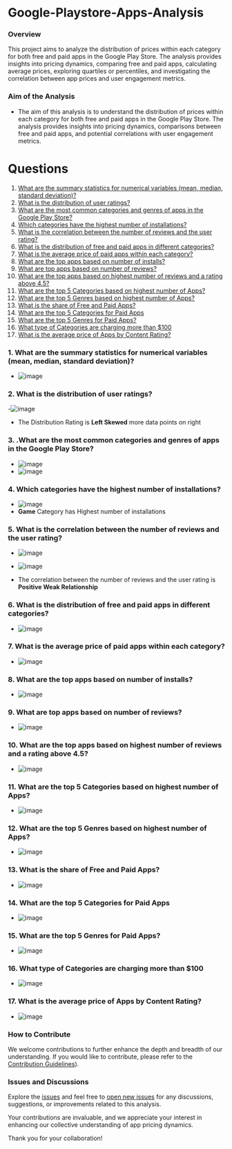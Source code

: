 # Google-Playstore-Apps-Analysis

### Overview
This project aims to analyze the distribution of prices within each category for both free and paid apps in the Google Play Store. The analysis provides insights into pricing dynamics, comparing free and paid apps, calculating average prices, exploring quartiles or percentiles, and investigating the correlation between app prices and user engagement metrics.




### Aim of the Analysis
- The aim of this analysis is to understand the distribution of prices within each category for both free and paid apps in the Google Play Store. The analysis provides insights into pricing dynamics, comparisons between free and paid apps, and potential correlations with user engagement metrics.

# Questions
1. [What are the summary statistics for numerical variables (mean, median, standard deviation)?](#one)
2. [What is the distribution of user ratings?](#two)
3. [What are the most common categories and genres of apps in the Google Play Store?](#three)
4. [Which categories have the highest number of installations?](#four)
5. [What is the correlation between the number of reviews and the user rating?](#five)
6. [What is the distribution of free and paid apps in different categories?](#six)
7. [What is the average price of paid apps within each category?](#seven)
8. [What are the top apps based on number of installs?](#eight)
9. [What are top apps based on number of reviews?](#nine)
10. [What are the top apps based on highest number of reviews and a rating above 4.5?](#ten)
11. [What are the top 5 Categories based on highest number of Apps?](#eleven)
12. [What are the top 5 Genres based on highest number of Apps?](#twelve)
13. [What is the share of Free and Paid Apps?](#thirteen)
14. [What are the top 5 Categories for Paid Apps](#fourteen)
15. [What are the top 5 Genres for Paid Apps?](#fifteen)
16. [What type of Categories are charging more than $100](#sixteen)
17. [What is the average price of Apps by Content Rating?](#seventeen)


### 1. What are the summary statistics for numerical variables (mean, median, standard deviation)?<a id='one'></a>
- ![image](https://github.com/sathishvanga/Google-Playstore-Apps-Analysis/assets/92833519/c4cd458a-0e04-4eb8-bc07-af598c608a2a)



### 2. <a id='two'>What is the distribution of user ratings?</a>
-![image](https://github.com/sathishvanga/Google-Playstore-Apps-Analysis/assets/92833519/b95135a1-7c6b-432f-a2a0-aa3ea28d78cd)

- The Distribution Rating is **Left Skewed** more data points on right


### 3. <a id='three'> .What are the most common categories and genres of apps in the Google Play Store?</a>
- ![image](https://github.com/sathishvanga/Google-Playstore-Apps-Analysis/assets/92833519/01f5aee5-55b4-4c49-a381-4ec2d190661f)
- ![image](https://github.com/sathishvanga/Google-Playstore-Apps-Analysis/assets/92833519/a33a88e1-656c-49ef-bddd-c23bf1aa2613)

 

### 4. <a id='four'> Which categories have the highest number of installations?</a>
- ![image](https://github.com/sathishvanga/Google-Playstore-Apps-Analysis/assets/92833519/ac355550-27e2-4545-92bd-540d67de03a6)
- **Game** Category has Highest number of installations


### 5. <a id='five'>What is the correlation between the number of reviews and the user rating?</a>
- ![image](https://github.com/sathishvanga/Google-Playstore-Apps-Analysis/assets/92833519/a676e4a6-b926-466f-90ed-11f211f6f2ef)

- ![image](https://github.com/sathishvanga/Google-Playstore-Apps-Analysis/assets/92833519/f4df0f82-2ddd-4183-a453-02a30be954b7)
- The correlation between the number of reviews and the user rating is **Positive Weak Relationship**



### 6. <a id='six'> What is the distribution of free and paid apps in different categories?</a>
- ![image](https://github.com/sathishvanga/Google-Playstore-Apps-Analysis/assets/92833519/783125e9-5b7a-47a1-875f-be0e731ef33b)



### 7. <a id='seven'> What is the average price of paid apps within each category?</a>
- ![image](https://github.com/sathishvanga/Google-Playstore-Apps-Analysis/assets/92833519/9eddd561-c55c-4254-9fa4-ac1bccfa3d51)



### 8.<a id='eight'> What are the top apps based on number of installs?</a>
- ![image](https://github.com/sathishvanga/Google-Playstore-Apps-Analysis/assets/92833519/30fa6e3d-cae6-4ebf-b2aa-2e1e695d56ab)

### 9. <a id='nine'>What are top apps based on number of reviews?</a>
- ![image](https://github.com/sathishvanga/Google-Playstore-Apps-Analysis/assets/92833519/5da0cf1c-34e5-402c-b80b-672d9c442d80)

### 10. <a id='ten'>What are the top apps based on highest number of reviews and a rating above 4.5?</a>
- ![image](https://github.com/sathishvanga/Google-Playstore-Apps-Analysis/assets/92833519/1694f09e-6d02-47f6-88f3-62b15be6a9cf)

### 11. <a id='eleven'>What are the top 5 Categories based on highest number of Apps?</a>
- ![image](https://github.com/sathishvanga/Google-Playstore-Apps-Analysis/assets/92833519/c199b337-2636-477d-bc3e-4dff9065e1fc)

### 12. <a id='twelve'>What are the top 5 Genres based on highest number of Apps?</a>
- ![image](https://github.com/sathishvanga/Google-Playstore-Apps-Analysis/assets/92833519/eff881e7-e343-4600-b038-f353c0f0430a)

### 13. <a id='thirteen'>What is the share of Free and Paid Apps?</a>
  - ![image](https://github.com/sathishvanga/Google-Playstore-Apps-Analysis/assets/92833519/14ba57f9-296b-4970-8884-7d004e731721)
 
### 14. <a id='fourteen'>What are the top 5 Categories for Paid Apps</a>

- ![image](https://github.com/sathishvanga/Google-Playstore-Apps-Analysis/assets/92833519/196dc1d8-6bf5-4dea-8fc0-81ee7ad31e40)

### 15. <a id='fifteen'>What are the top 5 Genres for Paid Apps?</a>
  - ![image](https://github.com/sathishvanga/Google-Playstore-Apps-Analysis/assets/92833519/6863675d-5a73-487d-9d32-b3d69643eb69)
 
    
### 16. <a id='sixteen'>What type of Categories are charging more than $100</a>

- ![image](https://github.com/sathishvanga/Google-Playstore-Apps-Analysis/assets/92833519/c1406af4-ccb1-4601-83ac-4502d8a2d8a9)

### 17. <a id='seventeen'>What is the average price of Apps by Content Rating?</a>

- ![image](https://github.com/sathishvanga/Google-Playstore-Apps-Analysis/assets/92833519/ae193d26-cc07-456c-bca9-c8ba2efb7a86)


### How to Contribute
We welcome contributions to further enhance the depth and breadth of our understanding. If you would like to contribute, please refer to the [Contribution Guidelines](https://github.com/github/docs/blob/b00bb74c855f6e8175d2d87ef6c2bcb8e06c7707/.github/CONTRIBUTING.md)).

### Issues and Discussions
Explore the [issues](https://docs.github.com/en/issues/tracking-your-work-with-issues/linking-a-pull-request-to-an-issue) and feel free to [open new issues](https://docs.github.com/en/issues/tracking-your-work-with-issues/creating-an-issue) for any discussions, suggestions, or improvements related to this analysis.

Your contributions are invaluable, and we appreciate your interest in enhancing our collective understanding of app pricing dynamics.

Thank you for your collaboration!

